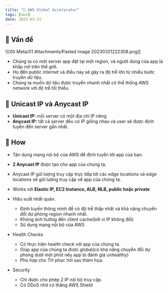 ```yaml
---
title: "🌱 AWS Global Accelerator"
tags: [aws]
date: 2023-03-21
---
```


## 🌿 Vấn đề
![[00 Meta/01 Attachments/Pasted image 20230321222308.png]]
- Chúng ta có một server app đặt tại một region, và người dùng của app là khắp nơi trên thế giới.
- Họ đến public internet và điều này sẽ gây ra độ trễ lớn từ nhiều bước truyền dữ liệu.
- Chúng ta muốn dữ liệu được truyền nhanh nhất có thể thống AWS network với độ trễ tối thiểu.

## 🌿 Unicast IP và Anycast IP
- **Unicast IP:** mỗi server có một địa chỉ IP riêng
- **Anycast IP:** tất cả server đều có IP giống nhau và user sẽ được định tuyến đến server gần nhất.

## 🌿 How
- Tận dụng mạng nội bộ của AWS để định tuyến tới app của bạn.
- **2 Anycast IP** được tạo cho app của chúng ta.
- Anycast IP gửi lượng truy cập trực tiếp tới các edge locations và edge locations sẽ gửi lượng truy cập về app của chúng ta.

- Works với **Elastic IP, EC2 Instance, ALB, NLB, public hoặc private**
- Hiệu suất nhất quán.
	- Định tuyến thông minh để có độ trễ thấp nhất và khả năng chuyển đổi dự phòng region nhanh nhất.
	- Không ảnh hưởng đến client cache(bởi vì IP không đổi)
	- Sử dụng mạng nội bộ của AWS
- Health Checks
	- Có thực hiện health check với app của chúng ta.
	- Giúp app của chúng ta được global(có khả năng chuyển đổi dự phòng dưới một phút nếu app bị đánh giá unhealthy)
	- Phù hợp cho TH phục hồi sau thảm họa.
- Security
	- Chỉ được cho phép 2 IP nội bộ truy cập.
	- Có DDoS nhờ có thằng AWS Shield
